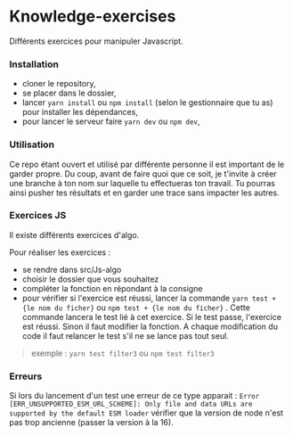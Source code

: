 # Knowledge-exercises

Différents exercices pour manipuler Javascript.

### Installation
- cloner le repository,  
- se placer dans le dossier,  
- lancer `yarn install` ou `npm install` (selon le gestionnaire que tu as) pour installer les dépendances,
- pour lancer le serveur faire `yarn dev` ou `npm dev`,

### Utilisation
Ce repo étant ouvert et utilisé par différente personne il est important de le garder propre.
Du coup, avant de faire quoi que ce soit, je t'invite à créer une branche à ton nom sur laquelle tu effectueras ton travail.
Tu pourras ainsi pusher tes résultats et en garder une trace sans impacter les autres.


### Exercices JS
Il existe différents exercices d'algo.  

Pour réaliser les exercices :
- se rendre dans src/Js-algo  
- choisir le dossier que vous souhaitez  
- compléter la fonction en répondant à la consigne   
- pour vérifier si l'exercice est réussi, lancer la commande `yarn test + {le nom du ficher}` ou  `npm test + {le nom du ficher}` . Cette commande lancera le test lié à cet exercice. Si le test passe, l'exercice est réussi. Sinon il faut modifier la fonction. A chaque modification du code il faut relancer le test s'il ne se lance pas tout seul.

>exemple : `yarn test filter3` ou `npm test filter3`

### Erreurs
Si lors du lancement d'un test une erreur de ce type apparait : `Error [ERR_UNSUPPORTED_ESM_URL_SCHEME]: Only file and data URLs are supported by the default ESM loader` vérifier que la version de node n'est pas trop ancienne (passer la version à la 16). 